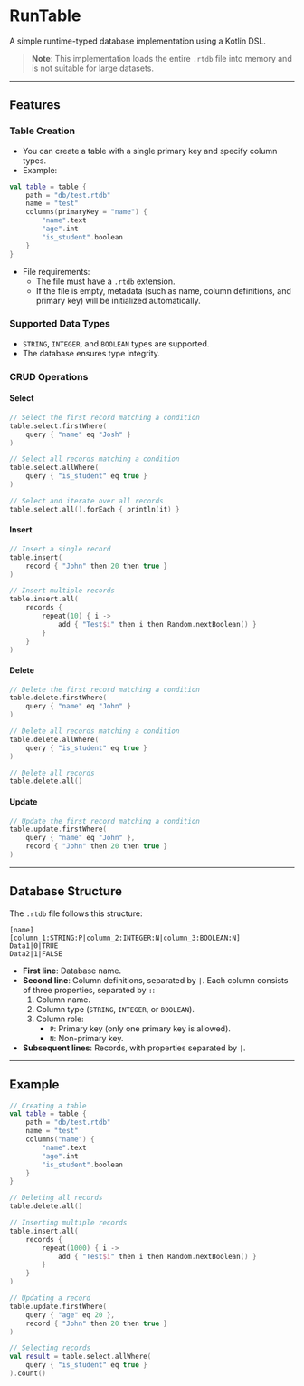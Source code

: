 # RunTable

A simple runtime-typed database implementation using a Kotlin DSL. 

> **Note**: This implementation loads the entire `.rtdb` file into memory and is not suitable for large datasets.

---

## Features

### Table Creation
- You can create a table with a single primary key and specify column types.
- Example:

```kotlin
val table = table {
    path = "db/test.rtdb"
    name = "test"
    columns(primaryKey = "name") {
        "name".text
        "age".int
        "is_student".boolean
    }
}
```
- File requirements:
  - The file must have a `.rtdb` extension.
  - If the file is empty, metadata (such as name, column definitions, and primary key) will be initialized automatically.

### Supported Data Types
- `STRING`, `INTEGER`, and `BOOLEAN` types are supported.
- The database ensures type integrity.

### CRUD Operations
#### Select
```kotlin
// Select the first record matching a condition
table.select.firstWhere(
    query { "name" eq "Josh" }
)

// Select all records matching a condition
table.select.allWhere(
    query { "is_student" eq true }
)

// Select and iterate over all records
table.select.all().forEach { println(it) }
```

#### Insert
```kotlin
// Insert a single record
table.insert(
    record { "John" then 20 then true }
)

// Insert multiple records
table.insert.all(
    records {
        repeat(10) { i ->
            add { "Test$i" then i then Random.nextBoolean() }
        }
    }
)
```

#### Delete
```kotlin
// Delete the first record matching a condition
table.delete.firstWhere(
    query { "name" eq "John" }
)

// Delete all records matching a condition
table.delete.allWhere(
    query { "is_student" eq true }
)

// Delete all records
table.delete.all()
```

#### Update
```kotlin
// Update the first record matching a condition
table.update.firstWhere(
    query { "name" eq "John" },
    record { "John" then 20 then true }
)
```

---

## Database Structure
The `.rtdb` file follows this structure:

```
[name]
[column_1:STRING:P|column_2:INTEGER:N|column_3:BOOLEAN:N]
Data1|0|TRUE
Data2|1|FALSE
```

- **First line**: Database name.
- **Second line**: Column definitions, separated by `|`. Each column consists of three properties, separated by `:`:
  1. Column name.
  2. Column type (`STRING`, `INTEGER`, or `BOOLEAN`).
  3. Column role:
     - `P`: Primary key (only one primary key is allowed).
     - `N`: Non-primary key.
- **Subsequent lines**: Records, with properties separated by `|`.

---

## Example

```kotlin
// Creating a table
val table = table {
    path = "db/test.rtdb"
    name = "test"
    columns("name") {
        "name".text
        "age".int
        "is_student".boolean
    }
}

// Deleting all records
table.delete.all()

// Inserting multiple records
table.insert.all(
    records {
        repeat(1000) { i ->
            add { "Test$i" then i then Random.nextBoolean() }
        }
    }
)

// Updating a record
table.update.firstWhere(
    query { "age" eq 20 },
    record { "John" then 20 then true }
)

// Selecting records
val result = table.select.allWhere(
    query { "is_student" eq true }
).count()
